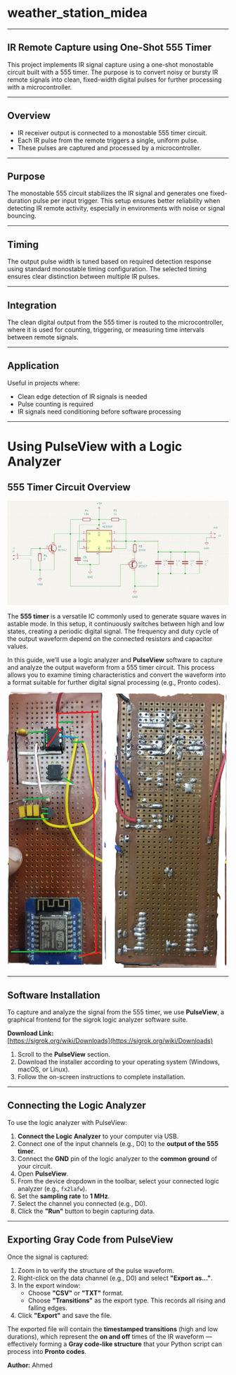 # weather_station_midea

---

## IR Remote Capture using One-Shot 555 Timer

This project implements IR signal capture using a one-shot monostable circuit built with a 555 timer. The purpose is to convert noisy or bursty IR remote signals into clean, fixed-width digital pulses for further processing with a microcontroller.

---

## Overview

- IR receiver output is connected to a monostable 555 timer circuit.
- Each IR pulse from the remote triggers a single, uniform pulse.
- These pulses are captured and processed by a microcontroller.

---

## Purpose

The monostable 555 circuit stabilizes the IR signal and generates one fixed-duration pulse per input trigger. This setup ensures better reliability when detecting IR remote activity, especially in environments with noise or signal bouncing.

---

## Timing

The output pulse width is tuned based on required detection response using standard monostable timing configuration. The selected timing ensures clear distinction between multiple IR pulses.

---

## Integration

The clean digital output from the 555 timer is routed to the microcontroller, where it is used for counting, triggering, or measuring time intervals between remote signals.

---

## Application

Useful in projects where:
- Clean edge detection of IR signals is needed
- Pulse counting is required
- IR signals need conditioning before software processing

---
# Using PulseView with a Logic Analyzer

## 555 Timer Circuit Overview

![555 Timer Circuit](images/555_schematic.png)

The **555 timer** is a versatile IC commonly used to generate square waves in astable mode. In this setup, it continuously switches between high and low states, creating a periodic digital signal. The frequency and duty cycle of the output waveform depend on the connected resistors and capacitor values.

In this guide, we’ll use a logic analyzer and **PulseView** software to capture and analyze the output waveform from a 555 timer circuit. This process allows you to examine timing characteristics and convert the waveform into a format suitable for further digital signal processing (e.g., Pronto codes).

![555 Timer Circuit](images/555_mono.png)

---

## Software Installation

To capture and analyze the signal from the 555 timer, we use **PulseView**, a graphical frontend for the sigrok logic analyzer software suite.

**Download Link:**  
[https://sigrok.org/wiki/Downloads](https://sigrok.org/wiki/Downloads)

1. Scroll to the **PulseView** section.
2. Download the installer according to your operating system (Windows, macOS, or Linux).
3. Follow the on-screen instructions to complete installation.

---

## Connecting the Logic Analyzer

To use the logic analyzer with PulseView:

1. **Connect the Logic Analyzer** to your computer via USB.
2. Connect one of the input channels (e.g., D0) to the **output of the 555 timer**.
3. Connect the **GND** pin of the logic analyzer to the **common ground** of your circuit.
4. Open **PulseView**.
5. From the device dropdown in the toolbar, select your connected logic analyzer (e.g., `fx2lafw`).
6. Set the **sampling rate** to **1 MHz**.
7. Select the channel you connected (e.g., D0).
8. Click the **"Run"** button to begin capturing data.

---

## Exporting Gray Code from PulseView

Once the signal is captured:

1. Zoom in to verify the structure of the pulse waveform.
2. Right-click on the data channel (e.g., D0) and select **"Export as..."**.
3. In the export window:
   - Choose **"CSV"** or **"TXT"** format.
   - Choose **"Transitions"** as the export type. This records all rising and falling edges.
4. Click **"Export"** and save the file.

The exported file will contain the **timestamped transitions** (high and low durations), which represent the **on and off** times of the IR waveform — effectively forming a **Gray code-like structure** that your Python script can process into **Pronto codes**.


**Author:** Ahmed  

